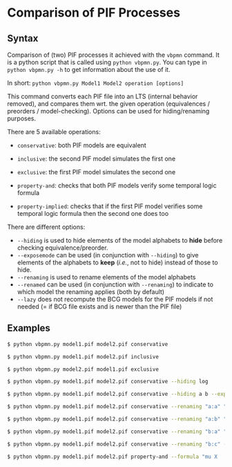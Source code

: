 # Comparison of PIF Processes

## Syntax

Comparison of (two) PIF processes it achieved with the `vbpmn` command.
It is a python script that is called using `python vbpmn.py`.
You can type in `python vbpmn.py -h` to get information about the use of it.

In short: `python vbpmn.py Model1 Model2 operation [options]`

This command converts each PIF file into an LTS (internal behavior
removed), and compares them wrt. the given operation (equivalences / preorders / model-checking).
Options can be used for hiding/renaming purposes.

There are 5 available operations:

- `conservative`: both PIF models are equivalent

- `inclusive`: the second PIF model simulates the first one

- `exclusive`: the first PIF model simulates the second one

- `property-and`: checks that both PIF models verify some temporal logic formula

- `property-implied`: checks that if the first PIF model verifies some temporal logic formula then the second one does too

There are different options:

- `--hiding` is used to hide elements of the model alphabets to **hide** before checking equivalence/preorder.
- `--exposemode` can be used (in conjunction with `--hiding`) to give elements of the alphabets to **keep** (*i.e.*, not to hide) instead of those to hide.
- `--renaming` is used to rename elements of the model alphabets
- `--renamed` can be used (in conjunction with `--renaming`) to indicate to which model the renaming applies (both by default)
- `--lazy` does not recompute the BCG models for the PIF models if not needed (= if BCG file exists and is newer than the PIF file)

## Examples

```bash
$ python vbpmn.py model1.pif model2.pif conservative

$ python vbpmn.py model1.pif model2.pif inclusive

$ python vbpmn.py model2.pif model1.pif exclusive

$ python vbpmn.py model1.pif model2.pif conservative --hiding log

$ python vbpmn.py model1.pif model2.pif conservative --hiding a b --exposemode

$ python vbpmn.py model1.pif model2.pif conservative --renaming "a:a" "b:b"

$ python vbpmn.py model1.pif model2.pif conservative --renaming "a:b" "b:c" "c:a" --renamed first

$ python vbpmn.py model1.pif model2.pif conservative --renaming "b:a" "c:b" "a:c" --renamed second

$ python vbpmn.py model1.pif model2.pif conservative --renaming "b:c" --renamed all

$ python vbpmn.py model1.pif model2.pif property-and --formula "mu X  . (< true > true and [ not B ] X)"

```

